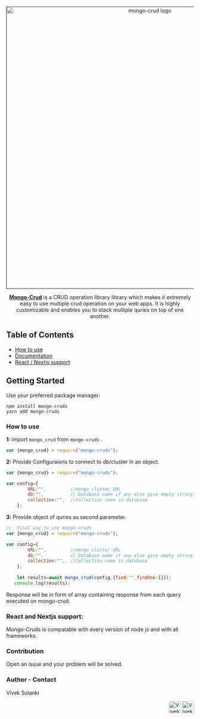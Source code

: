<p align="center">
  <a href="" rel="noopener" target="_blank"><img width="756" src="" alt="mongo-crud logo"></a></p>
</p>

<div align="center">

[**Mongo-Crud**]() is a CRUD operation library library which makes it extremely easy to use multiple crud operation on your web apps. It is highly customizable and enables you to stack multiple quries on top of one another.
</br>



</div>






Table of Contents
--
- [How to use](#how-to-use)
- [Documentation](#)
- [React / Nextjs support](#react-and-nextjs-support)


## Getting Started
Use your preferred package manager:
```
npm install mongo-cruds
yarn add mongo-cruds
```


### How to use

**1:** import `mongo_crud` from `mongo-cruds` .
<br />

```jsx
var {mongo_crud} = require("mongo-cruds");

```


**2:** Provide Configuraions to connect to db/cluster in an object.

```javascript
var {mongo_crud} = require("mongo-cruds");

var config={
        URL:"",         //mongo cluster URL
        db:"",          // Database name if any else give empty string
        collection:"",  //Collection name in database
    };
```

**3:** Provide object of quries as second parameter.

```javascript
//  Final way to use mongo-cruds
var {mongo_crud} = require("mongo-cruds");

var config={
        URL:"",         //mongo cluster URL
        db:"",          // Database name if any else give empty string
        collection:"",  //Collection name in database
    };
    
    let results=await mongo_crud(config,{find:"",findOne:{}});
   console.log(results);
```
Response will be in form of array containing response from each query executed on mongo-crud.



### React and Nextjs support:
Mongo-Cruds is compatable with every version of node js and with all frameworks.

### Contribution
Open an issue and your problem will be solved.


### Author - Contact
Vivek Solanki


<a href="https://www.linkedin.com/in/vivek-solanki-7779641b1/"><img src="https://github.com/iamhosseindhv/Rentaly/blob/master/Gifs/linkedin.png" alt="Vivek Solanki Linkedin profile" align="right" width="32" height="32"/></a>
<a href="mailto:solankivivek4140@gmail.com"><img src="https://github.com/iamhosseindhv/Rentaly/blob/master/Gifs/contact.png" alt="Vivek Solanki email address" align="right" width="32" height="32"/></a>
